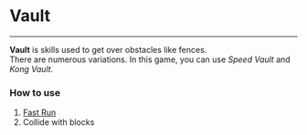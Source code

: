 # Vault

---

**Vault** is skills used to get over obstacles like fences.  
There are numerous variations. In this game, you can use *Speed Vault* and *Kong Vault*.

### How to use

1. [Fast Run](fast_run.md)
2. Collide with blocks